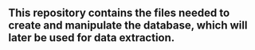 
## This repository contains the files needed to create and manipulate the database, which will later be used for data extraction.
